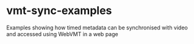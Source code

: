 # vmt-sync-examples
Examples showing how timed metadata can be synchronised with video and accessed using WebVMT in a web page
